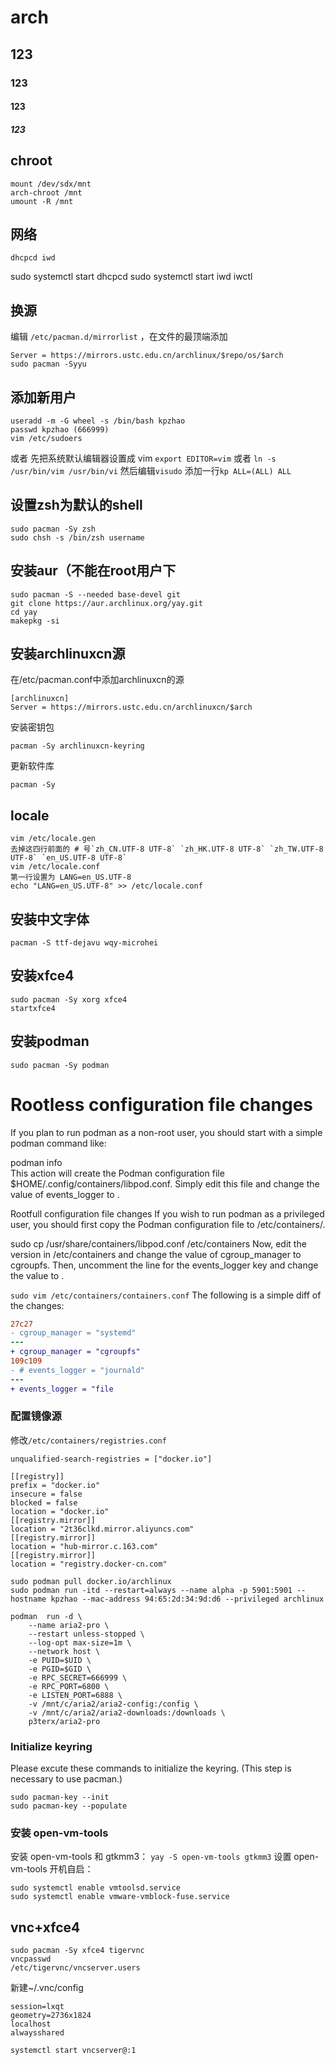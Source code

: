 # arch
## 123
### 123
#### 123
##### 123
## chroot
```
mount /dev/sdx/mnt
arch-chroot /mnt
umount -R /mnt
```
## 网络
```
dhcpcd iwd
```
sudo systemctl start dhcpcd
sudo systemctl start iwd
iwctl
## 换源
编辑 `/etc/pacman.d/mirrorlist` ，在文件的最顶端添加  
```
Server = https://mirrors.ustc.edu.cn/archlinux/$repo/os/$arch  
sudo pacman -Syyu
```
## 添加新用户
```
useradd -m -G wheel -s /bin/bash kpzhao  
passwd kpzhao (666999) 
vim /etc/sudoers
```
或者
先把系统默认编辑器设置成 vim `export EDITOR=vim` 或者 `ln -s /usr/bin/vim /usr/bin/vi` 
然后编辑`visudo` 
添加一行`kp ALL=(ALL) ALL`
## 设置zsh为默认的shell
```
sudo pacman -Sy zsh
sudo chsh -s /bin/zsh username  
```

## 安装aur（不能在root用户下  
```
sudo pacman -S --needed base-devel git
git clone https://aur.archlinux.org/yay.git
cd yay
makepkg -si
```
## 安装archlinuxcn源
在/etc/pacman.conf中添加archlinuxcn的源  
```
[archlinuxcn]    
Server = https://mirrors.ustc.edu.cn/archlinuxcn/$arch  
```
安装密钥包
```
pacman -Sy archlinuxcn-keyring  
```
更新软件库
```
pacman -Sy
```
## locale
```
vim /etc/locale.gen  
去掉这四行前面的 # 号`zh_CN.UTF-8 UTF-8` `zh_HK.UTF-8 UTF-8` `zh_TW.UTF-8 UTF-8` `en_US.UTF-8 UTF-8`  
vim /etc/locale.conf  
第一行设置为 LANG=en_US.UTF-8  
echo "LANG=en_US.UTF-8" >> /etc/locale.conf
```
## 安装中文字体
```
pacman -S ttf-dejavu wqy-microhei
```
## 安装xfce4
```
sudo pacman -Sy xorg xfce4  
startxfce4
```

## 安装podman
```
sudo pacman -Sy podman
```

# Rootless configuration file changes
If you plan to run podman as a non-root user, you should start with a simple podman command like:

  podman info  
This action will create the Podman configuration file $HOME/.config/containers/libpod.conf. Simply edit this file and change the value of events_logger to <file>.

Rootfull configuration file changes
If you wish to run podman as a privileged user, you should first copy the Podman configuration file to /etc/containers/.

  sudo cp /usr/share/containers/libpod.conf /etc/containers
Now, edit the version in /etc/containers and change the value of cgroup_manager to cgroupfs. Then, uncomment the line for the events_logger key and change the value to <file>.

`sudo vim /etc/containers/containers.conf`
The following is a simple diff of the changes:
``` diff
27c27
- cgroup_manager = "systemd"
---
+ cgroup_manager = "cgroupfs"
109c109
- # events_logger = "journald"
---
+ events_logger = "file
```

### 配置镜像源
修改`/etc/containers/registries.conf`  
```
unqualified-search-registries = ["docker.io"]

[[registry]]
prefix = "docker.io"
insecure = false
blocked = false
location = "docker.io"  
[[registry.mirror]]
location = "2t36clkd.mirror.aliyuncs.com"
[[registry.mirror]]
location = "hub-mirror.c.163.com"
[[registry.mirror]]
location = "registry.docker-cn.com"
```
```
sudo podman pull docker.io/archlinux  
sudo podman run -itd --restart=always --name alpha -p 5901:5901 --hostname kpzhao --mac-address 94:65:2d:34:9d:d6 --privileged archlinux
```
```
podman  run -d \
    --name aria2-pro \
    --restart unless-stopped \
    --log-opt max-size=1m \
    --network host \
    -e PUID=$UID \
    -e PGID=$GID \
    -e RPC_SECRET=666999 \
    -e RPC_PORT=6800 \
    -e LISTEN_PORT=6888 \
    -v /mnt/c/aria2/aria2-config:/config \
    -v /mnt/c/aria2/aria2-downloads:/downloads \
    p3terx/aria2-pro
```
### Initialize keyring

Please excute these commands to initialize the keyring.
(This step is necessary to use pacman.)

```shell
sudo pacman-key --init
sudo pacman-key --populate
```

### 安装 open-vm-tools
安装 open-vm-tools 和 gtkmm3：
`yay -S open-vm-tools gtkmm3`
设置 open-vm-tools 开机自启：
```
sudo systemctl enable vmtoolsd.service
sudo systemctl enable vmware-vmblock-fuse.service
```
## vnc+xfce4
```
sudo pacman -Sy xfce4 tigervnc
vncpasswd
/etc/tigervnc/vncserver.users
```
新建~/.vnc/config
```
session=lxqt
geometry=2736x1824
localhost
alwaysshared
```

```
systemctl start vncserver@:1
```
